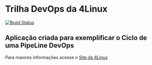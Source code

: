 # Trilha DevOps da 4Linux

<!-- Altere a Flag abaixo com sua URL do Travis -->
[![Build Status](https://travis-ci.org/marcosporto82/DevOpsLab-HelloWorld.svg?branch=master)](https://travis-ci.org/marcosporto82/DevOpsLab-HelloWorld)

## Aplicação criada para exemplificar o Ciclo de uma PipeLine DevOps


Para maiores informações acesse o [Site da 4Linux](https://www.4linux.com.br/cursos/devops)
